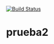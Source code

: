 [![Build Status](https://travis-ci.org/sergioarispejulio/prueba2.png)](https://travis-ci.org/sergioarispejulio/prueba2)

prueba2
=======
